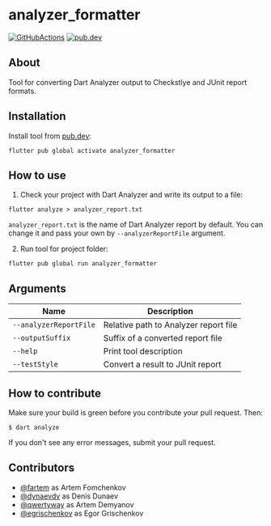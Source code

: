 # analyzer_formatter

[![GitHubActions](https://github.com/WhisperArts/analyzer-formatter/workflows/Build/badge.svg)](https://github.com/WhisperArts/analyzer-formatter/actions?query=workflow%3ABuild)
[![pub.dev](https://img.shields.io/pub/v/analyzer_formatter.svg)](https://pub.dartlang.org/packages/analyzer_formatter)

## About

Tool for converting Dart Analyzer output to Checkstlye and JUnit report formats.

## Installation

Install tool from [pub.dev](https://pub.dev):

```shell
flutter pub global activate analyzer_formatter
```

## How to use

1. Check your project with Dart Analyzer and write its output to a file:

```shell
flutter analyze > analyzer_report.txt
```

`analyzer_report.txt` is the name of Dart Analyzer report by default. You can change it and pass your own by `--analyzerReportFile` argument.

2. Run tool for project folder:

```shell
flutter pub global run analyzer_formatter
```

## Arguments

| Name | Description |
| --- | --- |
| `--analyzerReportFile` | Relative path to Analyzer report file |
| `--outputSuffix` | Suffix of a converted report file |
| `--help` | Print tool description |
| `--testStyle` | Convert a result to JUnit report |

## How to contribute

Make sure your build is green before you contribute your pull request. Then:

```shell
$ dart analyze
```

If you don't see any error messages, submit your pull request.

## Contributors

- [@fartem](https://github.com/fartem) as Artem Fomchenkov
- [@dynaevdv](https://github.com/dynaevdv) as Denis Dunaev
- [@qwertyway](https://github.com/qwertyway) as Artem Demyanov
- [@egrischenkov](https://github.com/egrischenkov) as Egor Grischenkov
